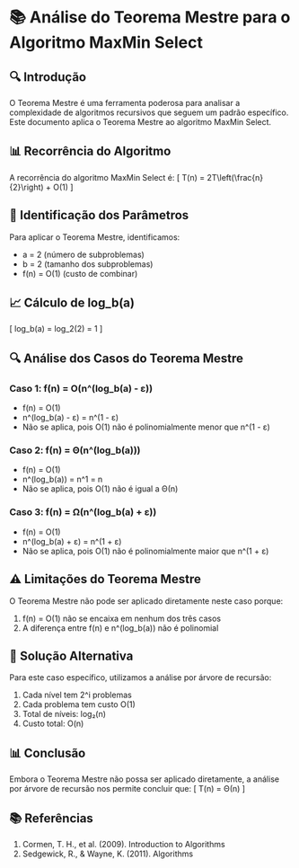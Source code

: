 # 📚 Análise do Teorema Mestre para o Algoritmo MaxMin Select

## 🔍 Introdução
O Teorema Mestre é uma ferramenta poderosa para analisar a complexidade de algoritmos recursivos que seguem um padrão específico. Este documento aplica o Teorema Mestre ao algoritmo MaxMin Select.

## 📊 Recorrência do Algoritmo
A recorrência do algoritmo MaxMin Select é:
\[ T(n) = 2T\left(\frac{n}{2}\right) + O(1) \]

## 🔢 Identificação dos Parâmetros
Para aplicar o Teorema Mestre, identificamos:
- a = 2 (número de subproblemas)
- b = 2 (tamanho dos subproblemas)
- f(n) = O(1) (custo de combinar)

## 📈 Cálculo de log_b(a)
\[ log_b(a) = log_2(2) = 1 \]

## 🔍 Análise dos Casos do Teorema Mestre

### Caso 1: f(n) = O(n^(log_b(a) - ε))
- f(n) = O(1)
- n^(log_b(a) - ε) = n^(1 - ε)
- Não se aplica, pois O(1) não é polinomialmente menor que n^(1 - ε)

### Caso 2: f(n) = Θ(n^(log_b(a)))
- f(n) = O(1)
- n^(log_b(a)) = n^1 = n
- Não se aplica, pois O(1) não é igual a Θ(n)

### Caso 3: f(n) = Ω(n^(log_b(a) + ε))
- f(n) = O(1)
- n^(log_b(a) + ε) = n^(1 + ε)
- Não se aplica, pois O(1) não é polinomialmente maior que n^(1 + ε)

## ⚠️ Limitações do Teorema Mestre
O Teorema Mestre não pode ser aplicado diretamente neste caso porque:
1. f(n) = O(1) não se encaixa em nenhum dos três casos
2. A diferença entre f(n) e n^(log_b(a)) não é polinomial

## 🔄 Solução Alternativa
Para este caso específico, utilizamos a análise por árvore de recursão:
1. Cada nível tem 2^i problemas
2. Cada problema tem custo O(1)
3. Total de níveis: log₂(n)
4. Custo total: O(n)

## 📊 Conclusão
Embora o Teorema Mestre não possa ser aplicado diretamente, a análise por árvore de recursão nos permite concluir que:
\[ T(n) = Θ(n) \]

## 📚 Referências
1. Cormen, T. H., et al. (2009). Introduction to Algorithms
2. Sedgewick, R., & Wayne, K. (2011). Algorithms 